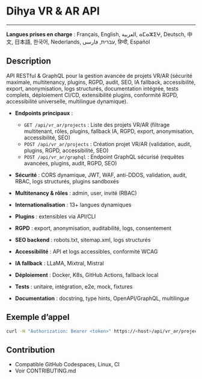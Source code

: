# Dihya VR & AR API

---

**Langues prises en charge** : Français, English, العربية, ⴰⵎⴰⵣⵉⵖ, Deutsch, 中文, 日本語, 한국어, Nederlands, עברית, فارسی, हिन्दी, Español

## Description
API RESTful & GraphQL pour la gestion avancée de projets VR/AR (sécurité maximale, multitenancy, plugins, RGPD, audit, SEO, IA fallback, accessibilité, export, anonymisation, logs structurés, documentation intégrée, tests complets, déploiement CI/CD, extensibilité plugins, conformité RGPD, accessibilité universelle, multilingue dynamique).

- **Endpoints principaux** :
  - `GET /api/vr_ar/projects` : Liste des projets VR/AR (filtrage multitenant, rôles, plugins, fallback IA, RGPD, export, anonymisation, accessibilité, SEO)
  - `POST /api/vr_ar/projects` : Création projet VR/AR (validation, audit, plugins, RGPD, accessibilité, SEO)
  - `POST /api/vr_ar/graphql` : Endpoint GraphQL sécurisé (requêtes avancées, plugins, audit, RGPD, SEO)

- **Sécurité** : CORS dynamique, JWT, WAF, anti-DDOS, validation, audit, RBAC, logs structurés, plugins sandboxés
- **Multitenancy & rôles** : admin, user, invité (RBAC)
- **Internationalisation** : 13+ langues dynamiques
- **Plugins** : extensibles via API/CLI
- **RGPD** : export, anonymisation, auditabilité, logs, consentement
- **SEO backend** : robots.txt, sitemap.xml, logs structurés
- **Accessibilité** : API et logs accessibles, conformité WCAG
- **IA fallback** : LLaMA, Mixtral, Mistral
- **Déploiement** : Docker, K8s, GitHub Actions, fallback local
- **Tests** : unitaire, intégration, e2e, mock, fixtures
- **Documentation** : docstring, type hints, OpenAPI/GraphQL, multilingue

## Exemple d’appel
```bash
curl -H "Authorization: Bearer <token>" https://<host>/api/vr_ar/projects
```

## Contribution
- Compatible GitHub Codespaces, Linux, CI
- Voir CONTRIBUTING.md
